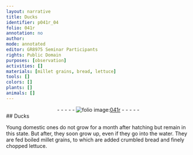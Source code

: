 ```yaml
---
layout: narrative
title: Ducks
identifier: p041r_04
folio: 041r
annotation: no
author:
mode: annotated
editor: GR8975 Seminar Participants
rights: Public Domain
purposes: [observation]
activities: []
materials: [millet grains, bread, lettuce]
tools: []
colors: []
plants: []
animals: []
---
```


 <div class="folio" align="center">- - - - - <a href="http://gallica.bnf.fr/ark:/12148/btv1b10500001g/f87.image" target="_blank"><img src="https://cu-mkp.github.io/GR8975-edition/assets/photo-icon.png" alt="folio image: " style="display:inline-block; margin-bottom:-3px;"/>041r</a> - - - - - </div>  
## Ducks

 
Young domestic ones do not grow for a month after hatching but remain in this state. But after, they soon grow up, even if they go into the water. They are fed boiled <span class="material">millet grains</span>, to which are added crumbled <span class="material">bread</span> and finely chopped <span class="material">lettuce</span>.
 